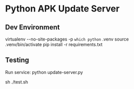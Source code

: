 # Python APK Update Server
## Dev Environment

virtualenv --no-site-packages -p `which python` .venv
source .venv/bin/activate
pip install -r requirements.txt

## Testing
Run service: python update-server.py

sh ./test.sh
